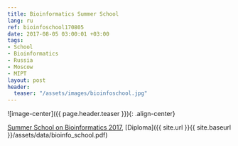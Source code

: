 ```yaml
---
title: Bioinformatics Summer School
lang: ru
ref: bioinfoschool170805
date: 2017-08-05 03:00:01 +03:00
tags:
- School
- Bioinformatics
- Russia
- Moscow
- MIPT
layout: post
header:
  teaser: "/assets/images/bioinfoschool.jpg"
---
```


![image-center]({{ page.header.teaser }}){: .align-center}

[Summer School on Bioinformatics 2017](http://bioinformaticsinstitute.ru/summer2017), [Diploma]({{ site.url }}{{ site.baseurl }}/assets/data/bioinfo_school.pdf)
